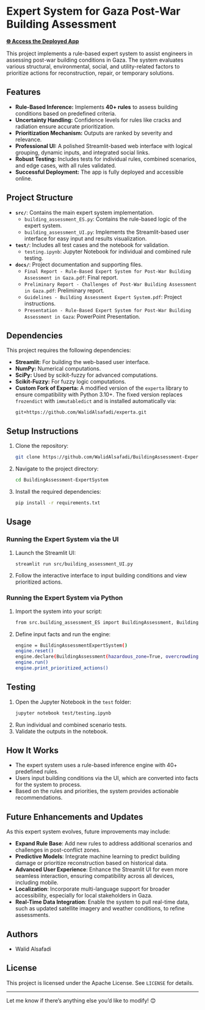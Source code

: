 # Expert System for Gaza Post-War Building Assessment

[**🌐 Access the Deployed App**](https://building-assessment-es.streamlit.app/)

This project implements a rule-based expert system to assist engineers in assessing post-war building conditions in Gaza. The system evaluates various structural, environmental, social, and utility-related factors to prioritize actions for reconstruction, repair, or temporary solutions.

## Features
- **Rule-Based Inference:** Implements **40+ rules** to assess building conditions based on predefined criteria.
- **Uncertainty Handling:** Confidence levels for rules like cracks and radiation ensure accurate prioritization.
- **Prioritization Mechanism:** Outputs are ranked by severity and relevance.
- **Professional UI:** A polished Streamlit-based web interface with logical grouping, dynamic inputs, and integrated social links.
- **Robust Testing:** Includes tests for individual rules, combined scenarios, and edge cases, with all rules validated.
- **Successful Deployment:** The app is fully deployed and accessible online.

## Project Structure
- **`src/`**: Contains the main expert system implementation.
  - `building_assessment_ES.py`: Contains the rule-based logic of the expert system.
  - `building_assessment_UI.py`: Implements the Streamlit-based user interface for easy input and results visualization.
- **`test/`**: Includes all test cases and the notebook for validation.
  - `testing.ipynb`: Jupyter Notebook for individual and combined rule testing.
- **`docs/`**: Project documentation and supporting files.
  - `Final Report - Rule-Based Expert System for Post-War Building Assessment in Gaza.pdf`: Final report.
  - `Preliminary Report - Challenges of Post-War Building Assessment in Gaza.pdf`: Preliminary report.
  - `Guidelines - Building Assessment Expert System.pdf`: Project instructions.
  - `Presentation - Rule-Based Expert System for Post-War Building Assessment in Gaza`: PowerPoint Presentation.

## Dependencies

This project requires the following dependencies:
- **Streamlit:** For building the web-based user interface.
- **NumPy:** Numerical computations.
- **SciPy:** Used by scikit-fuzzy for advanced computations.
- **Scikit-Fuzzy:** For fuzzy logic computations.
- **Custom Fork of Experta:** A modified version of the `experta` library to ensure compatibility with Python 3.10+. The fixed version replaces `frozendict` with `immutabledict` and is installed automatically via:
  ```plaintext
  git+https://github.com/WalidAlsafadi/experta.git
  ```

## Setup Instructions
1. Clone the repository:
   ```bash
   git clone https://github.com/WalidAlsafadi/BuildingAssessment-ExpertSystem
   ```

2. Navigate to the project directory:
   ```bash
   cd BuildingAssessment-ExpertSystem
   ```

3. Install the required dependencies:
   ```bash
   pip install -r requirements.txt
   ```
## Usage
### Running the Expert System via the UI

1. Launch the Streamlit UI:
   ```bash
   streamlit run src/building_assessment_UI.py
   ```
2. Follow the interactive interface to input building conditions and view prioritized actions.

### Running the Expert System via Python

1. Import the system into your script:
   ```bash
   from src.building_assessment_ES import BuildingAssessment, BuildingAssessmentExpertSystem
   ```
2. Define input facts and run the engine:
   ```bash
   engine = BuildingAssessmentExpertSystem()
   engine.reset()
   engine.declare(BuildingAssessment(hazardous_zone=True, overcrowding=True))
   engine.run()
   engine.print_prioritized_actions()
   ```

## Testing
1. Open the Jupyter Notebook in the `test` folder:
   ```bash
   jupyter notebook test/testing.ipynb
   ```
2. Run individual and combined scenario tests.
3. Validate the outputs in the notebook.

## How It Works
- The expert system uses a rule-based inference engine with 40+ predefined rules.
- Users input building conditions via the UI, which are converted into facts for the system to process.
- Based on the rules and priorities, the system provides actionable recommendations.

## Future Enhancements and Updates
As this expert system evolves, future improvements may include:

- **Expand Rule Base**: Add new rules to address additional scenarios and challenges in post-conflict zones.
- **Predictive Models**: Integrate machine learning to predict building damage or prioritize reconstruction based on historical data.
- **Advanced User Experience**: Enhance the Streamlit UI for even more seamless interaction, ensuring compatibility across all devices, including mobile.
- **Localization**: Incorporate multi-language support for broader accessibility, especially for local stakeholders in Gaza.
- **Real-Time Data Integration**: Enable the system to pull real-time data, such as updated satellite imagery and weather conditions, to refine assessments.

## Authors
- Walid Alsafadi

## License
This project is licensed under the Apache License. See `LICENSE` for details.

---

Let me know if there’s anything else you’d like to modify! 😊

